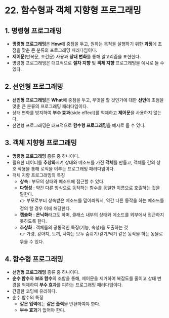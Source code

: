 # 22. 함수형과 객체 지향형 프로그래밍

## 1. 명령형 프로그래밍

- **명령형 프로그래밍**은 **How**에 중점을 두고, 원하는 목적을 실행하기 위한 **과정**에 초점을 맞춘 큰 분류의 프로그래밍 패러다임이다.
- **제어문**(반복문, 조건문) 사용과 **상태 변화**를 통해 알고리즘을 표현한다.
- 명령형 프로그래밍은 대표적으로 **절차 지향** 및 **객체 지향** 프로그래밍을 예시로 들 수 있다.

## 2. 선언형 프로그래밍

- **선언형 프로그래밍**은 **What**에 중점을 두고, 무엇을 할 것인가에 대한 **선언**에 초점을 맞춘 큰 분류의 프로그래밍 패러다임이다.
- 상태 변화를 방지하여 **부수 효과**(side effect)를 억제하고 **제어문**을 사용하지 않는다.
- 선언형 프로그래밍은 대표적으로 **함수형 프로그래밍**을 예시로 들 수 있다.

## 3. 객체 지향형 프로그래밍

- **명령형 프로그래밍** 종류 중 하나이다.
- 필요한 데이터를 **추상화**시켜 상태와 메소드를 가진 **객체**를 만들고, 객체들 간의 상호 작용을 통해 로직을 이루는 프로그래밍 패러다임이다.
- 객체 지향 프로그래밍의 특징
  - **상속** : 부모의 상태와 메소드에 접근할 수 있다.
  - **다형성** : 약간 다른 방식으로 동작하는 함수를 동일한 이름으로 호출하는 것을 말한다. <br>
    👉 부모로부터 상속받은 메소드를 덮어씌워서, 약간 다른 동작을 하는 메소드를 정의 할 경우 이에 해당한다.
  - **캡슐화** : **은닉화**라고도 하며, 클래스 내부의 상태와 메소드를 외부에서 접근하지 못하도록 한다.
  - **추상화** : 객체들의 공통적인 특징(기능, 속성)을 도출하는 것 <br>
    👉 가령, 강아지, 토끼, 사자는 모두 숨쉬기/걷기/먹기 같은 동작을 하는 동물로 묶을 수 있다.

## 4. 함수형 프로그래밍

- **선언형 프로그래밍** 종류 중 하나이다.
- **순수 함수**와 **보조 함수**의 조합을 통해, 제어문을 제거하여 복잡도를 줄이고 상태 변경을 억제하여 **부수 효과**를 피하는 프로그래밍 패러다임이다.
- 간결한 코딩에 유리하다.
- 순수 함수의 특징
  - **같은 입력**에는 **같은 출력**을 반환하여야 한다.
  - **부수 효과**가 없어야 한다.
